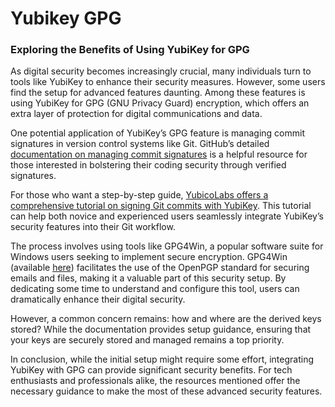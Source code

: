 # Yubikey GPG

### Exploring the Benefits of Using YubiKey for GPG

As digital security becomes increasingly crucial, many individuals turn to tools like YubiKey to enhance their security measures. However, some users find the setup for advanced features daunting. Among these features is using YubiKey for GPG (GNU Privacy Guard) encryption, which offers an extra layer of protection for digital communications and data.

One potential application of YubiKey’s GPG feature is managing commit signatures in version control systems like Git. GitHub’s detailed [documentation on managing commit signatures](https://docs.github.com/en/authentication/managing-commit-signature-verification) is a helpful resource for those interested in bolstering their coding security through verified signatures.

For those who want a step-by-step guide, [YubicoLabs offers a comprehensive tutorial on signing Git commits with YubiKey](https://github.com/YubicoLabs/sign-git-commits-yubikey). This tutorial can help both novice and experienced users seamlessly integrate YubiKey’s security features into their Git workflow.

The process involves using tools like GPG4Win, a popular software suite for Windows users seeking to implement secure encryption. GPG4Win (available [here](https://www.openpgp.org/software/gpg4win/)) facilitates the use of the OpenPGP standard for securing emails and files, making it a valuable part of this security setup. By dedicating some time to understand and configure this tool, users can dramatically enhance their digital security.

However, a common concern remains: how and where are the derived keys stored? While the documentation provides setup guidance, ensuring that your keys are securely stored and managed remains a top priority.

In conclusion, while the initial setup might require some effort, integrating YubiKey with GPG can provide significant security benefits. For tech enthusiasts and professionals alike, the resources mentioned offer the necessary guidance to make the most of these advanced security features.
